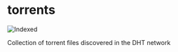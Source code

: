 torrents 
========
![Indexed](https://img.shields.io/badge/indexed-211995-blue)

Collection of torrent files discovered in the DHT network
